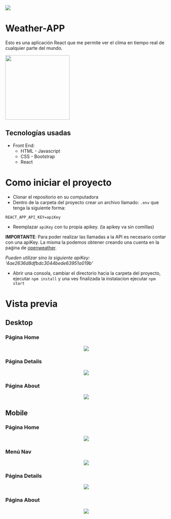 <p align='left'>
    <img src='https://static.wixstatic.com/media/85087f_0d84cbeaeb824fca8f7ff18d7c9eaafd~mv2.png/v1/fill/w_160,h_30,al_c,q_85,usm_0.66_1.00_0.01/Logo_completo_Color_1PNG.webp' </img>
</p>


# Weather-APP

Esto es una aplicación React que me permite ver el clima en tiempo real de cualquier parte del mundo.

<p align="left">
  <img height="200" src="./images/weather-banner.png" />
</p>

## Tecnologías usadas

- Front End:
    + HTML - Javascript
    + CSS - Bootstrap
    + React

# Como iniciar el proyecto

 - Clonar el repositorio en su computadora
 - Dentro de la carpeta del proyecto crear un archivo llamado: `.env` que tenga la siguiente forma:

```
REACT_APP_API_KEY=apiKey
```
- Reemplazar `apiKey` con tu propia apikey. (la apikey va sin comillas)

__IMPORTANTE__: Para poder realizar las llamadas a la API es necesario contar con una apiKey. La misma la podemos obtener creando una cuenta en la paǵina de [openweather](https://openweathermap.org/current).

*Pueden utilizar sino la siguiente apiKey: '4ae2636d8dfbdc3044bede63951a019b'*

- Abrir una consola, cambiar el directorio hacia la carpeta del proyecto, ejecutar `npm install` y una ves finalizada la instalacion ejecutar `npm start`

# Vista previa

## Desktop

### Página Home

<p align="center">
  <img src="./images/home.png" />
</p>

### Página Details

<p align="center">
  <img src="./images/details.png" />
</p>

### Página About

<p align="center">
  <img src="./images/about.png" />
</p>

## Mobile

### Página Home

<p align="center">
  <img src="./images/home-mobile.png" />
</p>

### Menú Nav

<p align="center">
  <img src="./images/nav-mobile.png" />
</p>

### Página Details

<p align="center">
  <img src="./images/details-mobile.png" />
</p>

### Página About

<p align="center">
  <img src="./images/about-mobile.png" />
</p>
